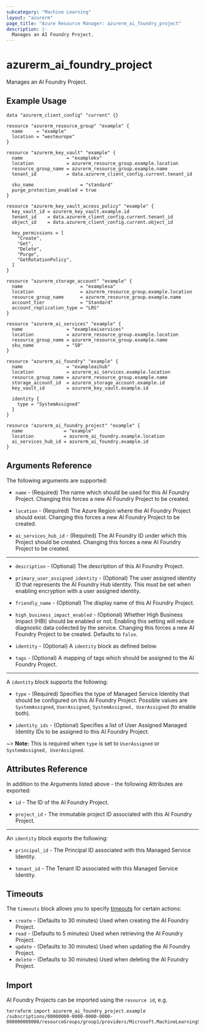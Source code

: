 ```yaml
---
subcategory: "Machine Learning"
layout: "azurerm"
page_title: "Azure Resource Manager: azurerm_ai_foundry_project"
description: |-
  Manages an AI Foundry Project.
---
```


# azurerm_ai_foundry_project

Manages an AI Foundry Project.

## Example Usage

```hcl
data "azurerm_client_config" "current" {}

resource "azurerm_resource_group" "example" {
  name     = "example"
  location = "westeurope"
}

resource "azurerm_key_vault" "example" {
  name                = "examplekv"
  location            = azurerm_resource_group.example.location
  resource_group_name = azurerm_resource_group.example.name
  tenant_id           = data.azurerm_client_config.current.tenant_id

  sku_name                 = "standard"
  purge_protection_enabled = true
}

resource "azurerm_key_vault_access_policy" "example" {
  key_vault_id = azurerm_key_vault.example.id
  tenant_id    = data.azurerm_client_config.current.tenant_id
  object_id    = data.azurerm_client_config.current.object_id

  key_permissions = [
    "Create",
    "Get",
    "Delete",
    "Purge",
    "GetRotationPolicy",
  ]
}

resource "azurerm_storage_account" "example" {
  name                     = "examplesa"
  location                 = azurerm_resource_group.example.location
  resource_group_name      = azurerm_resource_group.example.name
  account_tier             = "Standard"
  account_replication_type = "LRS"
}

resource "azurerm_ai_services" "example" {
  name                = "exampleaiservices"
  location            = azurerm_resource_group.example.location
  resource_group_name = azurerm_resource_group.example.name
  sku_name            = "S0"
}

resource "azurerm_ai_foundry" "example" {
  name                = "exampleaihub"
  location            = azurerm_ai_services.example.location
  resource_group_name = azurerm_resource_group.example.name
  storage_account_id  = azurerm_storage_account.example.id
  key_vault_id        = azurerm_key_vault.example.id

  identity {
    type = "SystemAssigned"
  }
}

resource "azurerm_ai_foundry_project" "example" {
  name               = "example"
  location           = azurerm_ai_foundry.example.location
  ai_services_hub_id = azurerm_ai_foundry.example.id
}
```

## Arguments Reference

The following arguments are supported:

* `name` - (Required) The name which should be used for this AI Foundry Project. Changing this forces a new AI Foundry Project to be created.

* `location` - (Required) The Azure Region where the AI Foundry Project should exist. Changing this forces a new AI Foundry Project to be created.

* `ai_services_hub_id` - (Required) The AI Foundry ID under which this Project should be created. Changing this forces a new AI Foundry Project to be created.

---

* `description` - (Optional) The description of this AI Foundry Project.

* `primary_user_assigned_identity` - (Optional) The user assigned identity ID that represents the AI Foundry Hub identity. This must be set when enabling encryption with a user assigned identity.

* `friendly_name` - (Optional) The display name of this AI Foundry Project.

* `high_business_impact_enabled` - (Optional) Whether High Business Impact (HBI) should be enabled or not. Enabling this setting will reduce diagnostic data collected by the service. Changing this forces a new AI Foundry Project to be created. Defaults to `false`.

* `identity` - (Optional) A `identity` block as defined below.

* `tags` - (Optional) A mapping of tags which should be assigned to the AI Foundry Project.

---

A `identity` block supports the following:

* `type` - (Required) Specifies the type of Managed Service Identity that should be configured on this AI Foundry Project. Possible values are `SystemAssigned`, `UserAssigned`, `SystemAssigned, UserAssigned` (to enable both).

* `identity_ids` - (Optional) Specifies a list of User Assigned Managed Identity IDs to be assigned to this AI Foundry Project.

~> **Note:** This is required when `type` is set to `UserAssigned` or `SystemAssigned, UserAssigned`.

## Attributes Reference

In addition to the Arguments listed above - the following Attributes are exported:

* `id` - The ID of the AI Foundry Project.

* `project_id` - The immutable project ID associated with this AI Foundry Project.

---

An `identity` block exports the following:

* `principal_id` - The Principal ID associated with this Managed Service Identity.

* `tenant_id` - The Tenant ID associated with this Managed Service Identity.

## Timeouts

The `timeouts` block allows you to specify [timeouts](https://www.terraform.io/language/resources/syntax#operation-timeouts) for certain actions:

* `create` - (Defaults to 30 minutes) Used when creating the AI Foundry Project.
* `read` - (Defaults to 5 minutes) Used when retrieving the AI Foundry Project.
* `update` - (Defaults to 30 minutes) Used when updating the AI Foundry Project.
* `delete` - (Defaults to 30 minutes) Used when deleting the AI Foundry Project.

## Import

AI Foundry Projects can be imported using the `resource id`, e.g.

```shell
terraform import azurerm_ai_foundry_project.example /subscriptions/00000000-0000-0000-0000-000000000000/resourceGroups/group1/providers/Microsoft.MachineLearningServices/workspaces/project1
```
